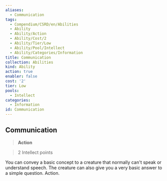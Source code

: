```yaml
---
aliases:
  - Communication
tags:
  - Compendium/CSRD/en/Abilities
  - Ability
  - Ability/Action
  - Ability/Cost/2
  - Ability/Tier/Low
  - Ability/Pool/Intellect
  - Ability/Categories/Information
title: Communication
collection: Abilities
kind: Ability
action: true
enabler: false
cost: '2'
tier: Low
pools:
  - Intellect
categories:
  - Information
id: Communication
---
```

## Communication    
>**Action**    
>2 Intellect points  
    
You can convey a basic concept to a creature that normally can't speak or understand speech. The creature can also give you a very basic answer to a simple question. Action.
